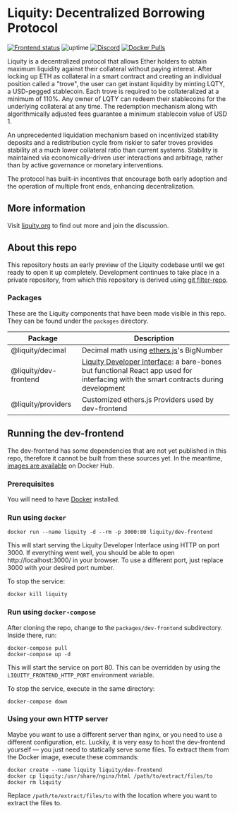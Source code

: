 # Liquity: Decentralized Borrowing Protocol

[![Frontend status](https://img.shields.io/uptimerobot/status/m784948796-056b56fd51c67d682c11bb24?label=Frontend&logo=nginx&logoColor=white)](http://devui.liquity.org) ![uptime](https://img.shields.io/uptimerobot/ratio/7/m784948796-056b56fd51c67d682c11bb24) [![Discord](https://img.shields.io/discord/700620821198143498?label=join%20chat&logo=discord&logoColor=white)](https://discord.gg/2up5U32) [![Docker Pulls](https://img.shields.io/docker/pulls/liquity/dev-frontend?label=dev-frontend%20pulls&logo=docker&logoColor=white)](https://hub.docker.com/r/liquity/dev-frontend)

Liquity is a decentralized protocol that allows Ether holders to obtain maximum liquidity against
their collateral without paying interest. After locking up ETH as collateral in a smart contract and
creating an individual position called a "trove", the user can get instant liquidity by minting LQTY,
a USD-pegged stablecoin. Each trove is required to be collateralized at a minimum of 110%. Any
owner of LQTY can redeem their stablecoins for the underlying collateral at any time. The redemption
mechanism along with algorithmically adjusted fees guarantee a minimum stablecoin value of USD 1.

An unprecedented liquidation mechanism based on incentivized stability deposits and a redistribution
cycle from riskier to safer troves provides stability at a much lower collateral ratio than current
systems. Stability is maintained via economically-driven user interactions and arbitrage, rather
than by active governance or monetary interventions.

The protocol has built-in incentives that encourage both early adoption and the operation of
multiple front ends, enhancing decentralization.

## More information

Visit [liquity.org](https://www.liquity.org) to find out more and join the discussion.

## About this repo

This repository hosts an early preview of the Liquity codebase until we get ready to open it up completely. Development continues to take place in a private repository, from which this repository is derived using [git filter-repo](https://github.com/newren/git-filter-repo).

### Packages

These are the Liquity components that have been made visible in this repo. They can be found under the `packages` directory.

| Package               | Description                                                                                                                                                     |
| --------------------- | --------------------------------------------------------------------------------------------------------------------------------------------------------------- |
| @liquity/decimal      | Decimal math using [ethers.js](https://github.com/ethers-io/ethers.js/)'s BigNumber                                                                             |
| @liquity/dev-frontend | [Liquity Developer Interface](http://devui.liquity.org): a bare-bones but functional React app used for interfacing with the smart contracts during development |
| @liquity/providers    | Customized ethers.js Providers used by dev-frontend                                                                                                             |

## Running the dev-frontend

The dev-frontend has some dependencies that are not yet published in this repo, therefore it cannot be built from these sources yet. In the meantime, [images are available](https://hub.docker.com/r/liquity/dev-frontend) on Docker Hub.

### Prerequisites

You will need to have [Docker](https://docs.docker.com/get-docker/) installed.

### Run using `docker`

```
docker run --name liquity -d --rm -p 3000:80 liquity/dev-frontend
```

This will start serving the Liquity Developer Interface using HTTP on port 3000. If everything went well, you should be able to open http://localhost:3000/ in your browser. To use a different port, just replace 3000 with your desired port number.

To stop the service:

```
docker kill liquity
```

### Run using `docker-compose`

After cloning the repo, change to the `packages/dev-frontend` subdirectory. Inside there, run:

```
docker-compose pull
docker-compose up -d
```

This will start the service on port 80. This can be overridden by using the `LIQUITY_FRONTEND_HTTP_PORT` environment variable.

To stop the service, execute in the same directory:

```
docker-compose down
```

### Using your own HTTP server

Maybe you want to use a different server than nginx, or you need to use a different configuration, etc. Luckily, it is very easy to host the dev-frontend yourself — you just need to statically serve some files. To extract them from the Docker image, execute these commands:

```
docker create --name liquity liquity/dev-frontend
docker cp liquity:/usr/share/nginx/html /path/to/extract/files/to
docker rm liquity
```

Replace `/path/to/extract/files/to` with the location where you want to extract the files to.

